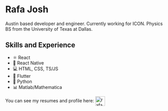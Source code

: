 # Rafa Josh

Austin based developer and engineer. Currently working for ICON. Physics BS from the University of Texas at Dallas.

## Skills and Experience
* ⚛ React
* 📱 React Native
* 💻 HTML, CSS, TS/JS
* 🌌 Flutter
* 🐍 Python
* 📊 Matlab/Mathematica



You can see my resumes and profile here:
<a href="https://linkedin.com/in/rafael-josh-261552153" target="blank"><img align="center" src="https://cdn.jsdelivr.net/npm/simple-icons@3.0.1/icons/linkedin.svg" alt="rafael-josh-261552153" height="30" width="30" /></a>
</p>
